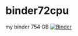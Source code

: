 # binder72cpu
my binder 754 GB
[![Binder](https://mybinder.org/badge_logo.svg)](https://mybinder.org/v2/git/https%3A%2F%2Fgithub.com%2Fdanhhai8x%2Fbinder72cpu.git/main)
